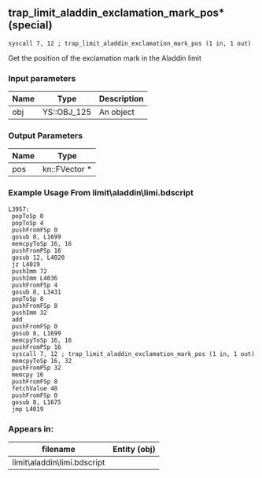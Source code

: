 ## trap_limit_aladdin_exclamation_mark_pos* (special)

`syscall 7, 12 ; trap_limit_aladdin_exclamation_mark_pos (1 in, 1 out)`

Get the position of the exclamation mark in the Aladdin limit

### Input parameters
| Name | Type | Description
|------|------|------------
| obj   | YS::OBJ_125   | An object


### Output Parameters
| Name | Type
|------|-----
| pos   | kn::FVector *   
### Example Usage From limit\aladdin\limi.bdscript
```plaintext
L3957:
 popToSp 0
 popToSp 4
 pushFromFSp 0
 gosub 8, L1699
 memcpyToSp 16, 16
 pushFromPSp 16
 gosub 12, L4020
 jz L4019
 pushImm 72
 pushImm L4036
 pushFromFSp 4
 gosub 8, L3431
 popToSp 8
 pushFromFSp 8
 pushImm 32
 add 
 pushFromFSp 0
 gosub 8, L1699
 memcpyToSp 16, 16
 pushFromPSp 16
 syscall 7, 12 ; trap_limit_aladdin_exclamation_mark_pos (1 in, 1 out)
 memcpyToSp 16, 32
 pushFromPSp 32
 memcpy 16
 pushFromFSp 8
 fetchValue 48
 pushFromFSp 0
 gosub 8, L1675
 jmp L4019
```


### Appears in:
| filename | Entity (obj)
|----------|-------------
| limit\aladdin\limi.bdscript       |           



